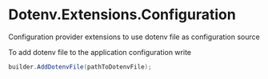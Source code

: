 # Dotenv.Extensions.Configuration
Configuration provider extensions to use dotenv file as configuration source


To add dotenv file to the application configuration write

```csharp
builder.AddDotenvFile(pathToDotenvFile);
```
